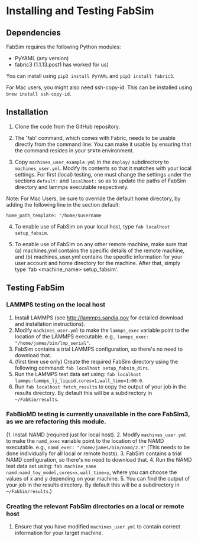 Installing and Testing FabSim
======

## Dependencies

FabSim requires the following Python modules:
* PyYAML (any version) 
* fabric3 (1.1.13.post1 has worked for us)

You can install using `pip3 install PyYAML` and `pip3 install fabric3`.

For Mac users, you might also need ssh-copy-id. This can be installed using `brew install ssh-copy-id`.

## Installation

1. Clone the code from the GitHub repository.

2. The 'fab' command, which comes with Fabric, needs to be usable directly from the command line. You can make it usable by ensuring that the command resides in your `$PATH` environment.

3. Copy `machines_user_example.yml` in the `deploy/` subdirectory to `machines_user.yml`. Modify its contents so that it matches with your local settings. For first (local) testing, one must change the settings under the sections `default:` and `localhost:` so as to update the paths of FabSim directory and lammps executable respectively. 

Note: For Mac Users, be sure to override the default home directory, by adding the following line in the section default:
```
home_path_template: "/home/$username
```

4. To enable use of FabSim on your local host, type `fab localhost setup_fabsim`. 

5. To enable use of FabSim on any other remote machine, make sure that (a) machines.yml contains the specific details of the remote machine, and (b) machines_user.yml contains the specific information for your user account and home directory for the machine. After that, simply type 'fab <machine_name> setup_fabsim'.

## Testing FabSim

### LAMMPS testing on the local host

1. Install LAMMPS (see http://lammps.sandia.gov for detailed download and installation instructions).
2. Modify `machines_user.yml` to make the `lammps_exec` variable point to the location of the LAMMPS executable. e.g., `lammps_exec: "/home/james/bin/lmp_serial"`.
3. FabSim contains a trial LAMMPS configuration, so there's no need to download that.
4. (first time use only) Create the required FabSim directory using the following command: `fab localhost setup_fabsim_dirs`.
5. Run the LAMMPS test data set using: `fab localhost lammps:lammps_lj_liquid,cores=1,wall_time=1:00:0`.
6. Run `fab localhost fetch_results` to copy the output of your job in the results directory. By default this will be a subdirectory in `~/FabSim/results`.

### FabBioMD testing is currently unavailable in the core FabSim3, as we are refactoring this module.

(1. Install NAMD (required just for local host).
2. Modify `machines_user.yml` to make the `namd_exec` variable point to the location of the NAMD executable. e.g., `namd_exec: "/home/james/bin/namd/2.9"` (This needs to be done individually for all local or remote hosts).
3. FabSim contains a trial NAMD configuration, so there's no need to download that.
4. Run the NAMD test data set using: `fab machine_name namd:namd_toy_model,cores=x,wall_time=y`, where you can choose the values of x and y depending on your machine.
5. You can find the output of your job in the results directory. By default this will be a subdirectory in `~/FabSim/results`.)

### Creating the relevant FabSim directories on a local or remote host

1. Ensure that you have modified `machines_user.yml` to contain correct information for your target machine.
